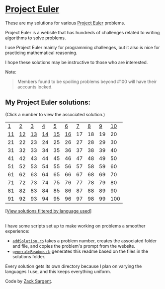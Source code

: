 # [Project Euler](https://projecteuler.net)

These are my solutions for various [Project Euler](https://projecteuler.net) problems.

Project Euler is a website that has hundreds of challenges related to writing algorithms to solve problems.

I use Project Euler mainly for programming challenges, but it also is nice for practicing mathematical reasoning.

I hope these solutions may be instructive to those who are interested.

Note:

> Members found to be spoiling problems beyond #100 will have their accounts locked.

## My Project Euler solutions:
(Click a number to view the associated solution.)
<!---
  This table is automatically generated and is best viewed with line wrap off.
  I did consider reference style links, and they didn't seem much better.
  Just try and view the formatted table, if you can.
-->
|                                |                                |                                |                                |                                |                                |                              |                              |                              |                                |
| ------------------------------ | ------------------------------ | ------------------------------ | ------------------------------ | ------------------------------ | ------------------------------ | ---------------------------- | ---------------------------- | ---------------------------- | ------------------------------ |
| [1](solutions/001/)            | [2](solutions/002/solve2.rb)   | [3](solutions/003/solve3.rb)   | [4](solutions/004/solve4.rb)   | [5](solutions/005/solve5.rb)   | [6](solutions/006/solve6.rb)   | [7](solutions/007/solve7.rb) | [8](solutions/008/solve8.rb) | [9](solutions/009/solve9.rb) | [10](solutions/010/solve10.rb) |
| [11](solutions/011/solve11.py) | [12](solutions/012/solve12.py) | [13](solutions/013/solve13.py) | [14](solutions/014/solve14.py) | [15](solutions/015/solve15.py) | [16](solutions/016/solve16.py) | 17                           | 18                           | 19                           | 20                             |
| 21                             | 22                             | 23                             | 24                             | 25                             | 26                             | 27                           | 28                           | 29                           | 30                             |
| 31                             | 32                             | 33                             | 34                             | 35                             | 36                             | 37                           | 38                           | 39                           | 40                             |
| 41                             | 42                             | 43                             | 44                             | 45                             | 46                             | 47                           | 48                           | 49                           | 50                             |
| 51                             | 52                             | 53                             | 54                             | 55                             | 56                             | 57                           | 58                           | 59                           | 60                             |
| 61                             | 62                             | 63                             | 64                             | 65                             | 66                             | 67                           | 68                           | 69                           | 70                             |
| 71                             | 72                             | 73                             | 74                             | 75                             | 76                             | 77                           | 78                           | 79                           | 80                             |
| 81                             | 82                             | 83                             | 84                             | 85                             | 86                             | 87                           | 88                           | 89                           | 90                             |
| 91                             | 92                             | 93                             | 94                             | 95                             | 96                             | 97                           | 98                           | 99                           | 100                            |


[[View solutions filtered by language used]](solutionsByLanguages.md)

<br>
I have some scripts set up to make working on problems a smoother experience:

 - [`addSolution.rb`](addSolution.rb) takes a problem number, creates the associated folder and file, and copies the problem's prompt from the website.
 - [`generateReadme.rb`](generateReadme.rb) generates this readme based on the files in the solutions folder.

Every solution gets its own directory because I plan on varying the languages I use, and this keeps everything uniform.

Code by [Zack Sargent](https://github.com/zsarge).
